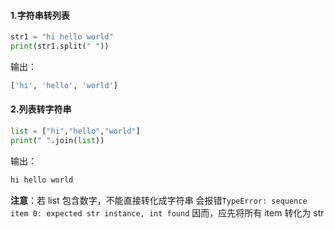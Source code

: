 #### 1.字符串转列表

```python
str1 = "hi hello world"
print(str1.split(" "))
```

输出：

```python
['hi', 'hello', 'world']
```

#### 2.列表转字符串

```python
list = ["hi","hello","world"]
print(" ".join(list))
```

输出：

```python
hi hello world
```

**注意**：若 list 包含数字，不能直接转化成字符串
会报错`TypeError: sequence item 0: expected str instance, int found`
因而，应先将所有 item 转化为 str 
